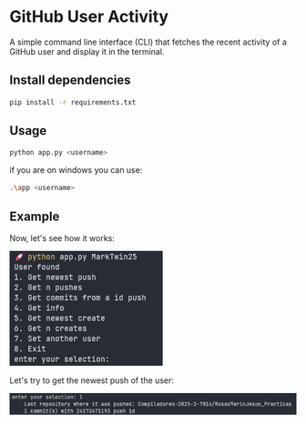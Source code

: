 # GitHub User Activity

 A simple command line interface (CLI) that fetches the recent activity of a GitHub user and display it in the terminal.

## Install dependencies

```bash
pip install -r requirements.txt
```

## Usage

```bash
python app.py <username> 
```

if you are on windows you can use:

```bash
.\app <username>
```

## Example

Now, let's see how it works:


![alt text](images/menu.png)

Let's try to get the newest push of the user:

![alt text](images/newest_push.png)

